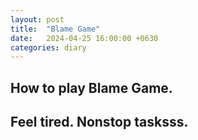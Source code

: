 ```yaml
---
layout: post
title:  "Blame Game"
date:   2024-04-25 16:00:00 +0630
categories: diary
---
```

How to play Blame Game.
-
Feel tired.
Nonstop tasksss.
---
